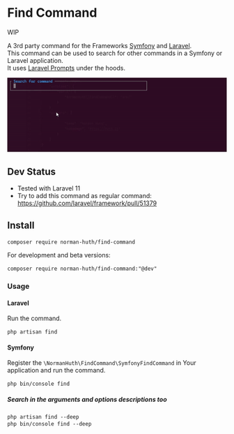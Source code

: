 # Find Command

WIP

A 3rd party command for the Frameworks [Symfony](https://symfony.com/) and [Laravel](https://laravel.com).  
This command can be used to search for other commands in a Symfony or Laravel application.  
It uses [Laravel Prompts](https://laravel.com/docs/prompts) under the hoods.

![preview](docs/preview.gif)

## Dev Status

* Tested with Laravel 11
* Try to add this command as regular command: https://github.com/laravel/framework/pull/51379

## Install

```shell
composer require norman-huth/find-command
```

For development and beta versions:

```shell
composer require norman-huth/find-command:"@dev"
```

### Usage

#### Laravel

Run the command.

```shell
php artisan find
```

#### Symfony

Register the `\NormanHuth\FindCommand\SymfonyFindCommand` in Your application and run the command.

```shell
php bin/console find
```

##### Search in the arguments and options descriptions too

```shell
php artisan find --deep
php bin/console find --deep
```
